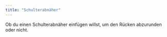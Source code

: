 ```yaml
---
title: "Schulterabnäher"
---
```


Ob du einen Schulterabnäher einfügen willst, um den Rücken abzurunden oder nicht.




